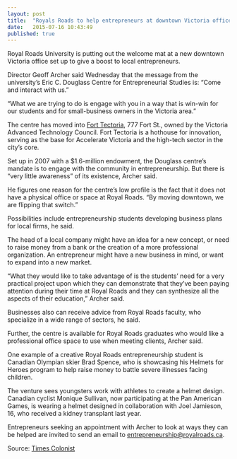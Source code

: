 ```yaml
---
layout: post
title:  "Royals Roads to help entrepreneurs at downtown Victoria office"
date:   2015-07-16 10:43:49
published: true
---
```

Royal Roads University is putting out the welcome mat at a new downtown Victoria office set up to give a boost to local entrepreneurs.

Director Geoff Archer said Wednesday that the message from the university’s Eric C. Douglass Centre for Entrepreneurial Studies is: “Come and interact with us.”

“What we are trying to do is engage with you in a way that is win-win for our students and for small-business owners in the Victoria area.”

The centre has moved into [Fort Tectoria](http://forttectoria.ca), 777 Fort St., owned by the Victoria Advanced Technology Council. Fort Tectoria is a hothouse for innovation, serving as the base for Accelerate Victoria and the high-tech sector in the city’s core.

Set up in 2007 with a $1.6-million endowment, the Douglass centre’s mandate is to engage with the community in entrepreneurship. But there is “very little awareness” of its existence, Archer said.

He figures one reason for the centre’s low profile is the fact that it does not have a physical office or space at Royal Roads. “By moving downtown, we are flipping that switch.”

Possibilities include entrepreneurship students developing business plans for local firms, he said.

The head of a local company might have an idea for a new concept, or need to raise money from a bank or the creation of a more professional organization. An entrepreneur might have a new business in mind, or want to expand into a new market.

“What they would like to take advantage of is the students’ need for a very practical project upon which they can demonstrate that they’ve been paying attention during their time at Royal Roads and they can synthesize all the aspects of their education,” Archer said.

Businesses also can receive advice from Royal Roads faculty, who specialize in a wide range of sectors, he said.

Further, the centre is available for Royal Roads graduates who would like a professional office space to use when meeting clients, Archer said.

One example of a creative Royal Roads entrepreneurship student is Canadian Olympian skier Brad Spence, who is showcasing his Helmets for Heroes program to help raise money to battle severe illnesses facing children.

The venture sees youngsters work with athletes to create a helmet design. Canadian cyclist Monique Sullivan, now participating at the Pan American Games, is wearing a helmet designed in collaboration with Joel Jamieson, 16, who received a kidney transplant last year.

Entrepreneurs seeking an appointment with Archer to look at ways they can be helped are invited to send an email to [entrepreneurship@royalroads.ca](mailto:entrepreneurship@royalroads.ca).

Source: <a href="http://www.timescolonist.com/business/royals-roads-to-help-entrepreneurs-at-downtown-victoria-office-1.2002424" target="_blank"> Times Colonist</a>